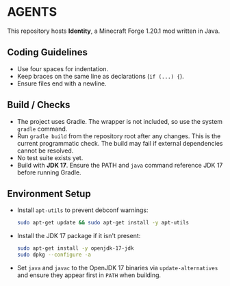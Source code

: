 # AGENTS

This repository hosts **Identity**, a Minecraft Forge 1.20.1 mod written in Java.

## Coding Guidelines
- Use four spaces for indentation.
- Keep braces on the same line as declarations (`if (...) {`).
- Ensure files end with a newline.

## Build / Checks
- The project uses Gradle. The wrapper is not included, so use the system `gradle` command.
- Run `gradle build` from the repository root after any changes. This is the current programmatic check. The build may fail if external dependencies cannot be resolved.
- No test suite exists yet.
- Build with **JDK 17**. Ensure the PATH and `java` command reference JDK 17 before running Gradle.

## Environment Setup
- Install `apt-utils` to prevent debconf warnings:
  ```bash
  sudo apt-get update && sudo apt-get install -y apt-utils
  ```
- Install the JDK 17 package if it isn't present:
  ```bash
  sudo apt-get install -y openjdk-17-jdk
  sudo dpkg --configure -a
  ```
- Set `java` and `javac` to the OpenJDK 17 binaries via `update-alternatives` and ensure they appear first in `PATH` when building.

